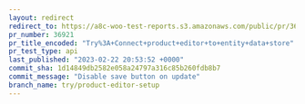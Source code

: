 ```yaml
---
layout: redirect
redirect_to: https://a8c-woo-test-reports.s3.amazonaws.com/public/pr/36921/api/index.html
pr_number: 36921
pr_title_encoded: "Try%3A+Connect+product+editor+to+entity+data+store"
pr_test_type: api
last_published: "2023-02-22 20:53:52 +0000"
commit_sha: 1d14849db2582e058a24797a316c85b260fdb8b7
commit_message: "Disable save button on update"
branch_name: try/product-editor-setup
---
```

